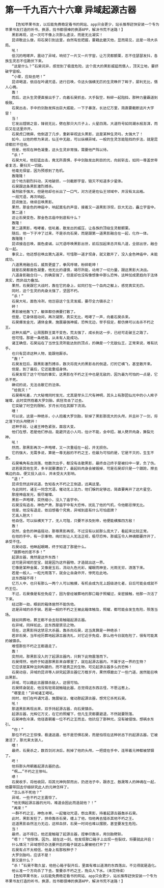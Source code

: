 # 第一千九百六十六章 异域起源古器
        【告知苹果书友，以后能免费稳定看书的网站、app只会更少，站长推荐赶快安装一个专为苹果书友打造的听书，换源，找书都很棒的换源APP，解决书荒不迷路！】
       黑影再现，这一次可不像上次那么虚淡，而是无比凝实！
       昆谛敢这么做，将石昊引到这里，自然有些把握，要藉此磨灭他，显而易见，这是一场大杀局。
       吼！
       低沉的咆哮声，震动了异域，响彻了一片又一片宇宙，让万灵都颤栗，忍不住瑟瑟发抖，各族生灵忍不住跪伏下来。
       “这是什么？”石昊诧异，感觉到了极度危险，这个庞大的黑影威猛而慑人，顶天立地，要挤破宇宙般。
       “小辈，应劫去吧！”
       昆谛喝道，依旧在吟诵咒语，进行召唤，令这头强横无匹的生灵睁开了眸子，犀利无比，慑人心魄。
       轰！
       而后，这头生灵便直接出手了，向着石昊抓去，大手裂空，粉碎一起阻挡，那种力量霸道到极致。
       石昊出击，手中的剑胎发挥出巨大威能，一下子暴涨，长达亿万里，简直要截断这片大宇宙！
       当！
       它发出铿锵之音，锋锐无比，劈在那只大爪子上，火星四溅，大道符号如同潮水般澎湃，而后又在这里炸开。
       石昊虎口微麻，他倒退了几步，重新审视这头黑影，这是某种生灵吗，太强大了！
       如今，以他的修为来说，仙王中无敌，可以纵横异域，一般的生灵怎能阻挡的步法，就是昆谛都拦不住他。
       但是，他现在神色凝重，这头生灵非常强，需要他严阵以待。
       “杀！”
       石昊大吼，他狂猛出击，竟无所畏惧，手中剑胎发出刺目的光，向前斩去，如同一尊盖世帝者复活，要扫灭一切敌。
       他毫无保留，因为预感到了危机。
       轰隆隆！
       这个地方剧烈抖动，天地破损，一剑截断宇宙，毁灭不知道多少星体。
       石昊跟这条黑影激烈搏杀。
       虽然敌手强大，但是他却也长出了一口气，对方还是在仙王领域中，并没有太出格。
       一段咒语，再次响起。
       昆谛施法，继续召唤黑影。
       果然，那金色的神庙中，响起莫名的声音，接着又一道黑影浮现，巨大无边，矗立宇宙中。
       第二道！
       这让石昊变色，那金色古庙中到底有什么？
       轰隆！
       第二道黑影，咆哮着，低吼着，散发出的威压，让各族的顶级生灵都颤栗。
       随后，他一下子冲了过来，不是杀向石昊，而是跟第一道黑影融合在一起，化作一体。
       轰隆隆！
       昆谛接连召唤，面色虔诚，以咒语呼唤黑影出世，前后加起来总共有八道，全部出世，融合在一起。
       事实上，他还想召唤出第九道来，可惜那一道才现身，就又散开了，没入金色神庙中，未能成功。
       八道黑用融合后，威势更盛了，拳风呼啸，粉碎乾坤！
       就是石昊都面色凝重，他无比的谨慎，竭尽所能，动用了一切力量，跟这黑影大决战。
       八道身影融合归一，的确变强了，但是却也没有像想象中那么恐怖，这种加成更趋向于法体真实，而非战力叠加。
       果然，石昊跟它大战时，轰在它的身上，如同打在一个血肉之躯上，感觉真实无匹。
       同时，这个生灵的肉身太强了，坚固不朽。
       “杀！”
       石昊大吼，面色冷冽，他岂容这个生灵发威，要尽全力镇杀之！
       砰！
       黑影被他轰飞了，躯体都仿佛要打散了。
       但是，它身体摇动间，再次凝聚，真实无比，咆哮了一声，向着石昊杀来。
       石昊爆发金光，通体金黄，施展最强神威，恐怖无边，举手投足，都仿佛可以击杀不朽之王。
       这种大威严，让周围群王莫不变色，荒太强了，成长到这一步，已经可走破王之路了。
       但可惜，那是一条绝路，从未有人能成功。
       诸王确信，石昊站在了当世生灵所能达到的顶点，的确是一个无敌仙王，正常来说，难有抗手。
       也只有昆谛这种人物，能跟他厮杀。
       “轰！”
       石昊发狂后，跟黑影激烈搏杀，数次将庞大的黑影击的倒退，打的它横飞，甚至散开来。
       但是，到了最后，它还能重组身体。
       石昊发现了这个可怕的事实，这黑影在不朽之王中也是无敌的，因为最为可怕的一点是，它杀不死。
       确切的说，无法击散它的法体。
       “给我灭！”
       石昊嘶吼着，六大秘境同时发光，尤其是举头三尺有神明，其头上有那团仙光中的小人眸子璀璨，此时突然抱着大罗剑胎，疯狂攻击了过去。
       它突破了时空的限制，岁月长河在其脚下流淌。
       噗！
       可以说，这是一种绝杀，小人抱着大罗剑胎，斩掉了黑影那庞大的头颅，并且补了一剑，将之落下的头颅劈开！
       这种手段，让诸王神色紧张，面容大变。
       他们在想，若是他们参战，能避开这小人吗，估计不能，会中招，被人劈开肉身，撕裂元神。
       吼！
       然而，那黑影再次一声咆哮，又一次重组在一起，并无损伤。
       它的强大，无需多说，算是一尊无敌的不朽之王，但最为可怕的是，它是不灭的，生生不息。
       石昊嘴角有血淌落，他数次出手，都没有击散黑影，最终自己终于是被扫中一掌，负了伤。
       这若是其他生灵，多半就要遭劫了，最起码肉身会被毁掉，可是石昊却只是一个踉跄，擦去嘴边的血，便又投入战斗，并未受太大影响。
       “退！”
       昆谛忽然这样说道，告知各大不朽之王倒退，远离这里。
       与此同时，诸王一同念咒语，催动无上法力，他们躲的足够远，简直要离开了这片星空。
       那座神庙发光，极尽璀璨。
       黑影一声咆哮，突然缩小，没入了庙宇中。
       石昊没有追击，神色严肃，那庙宇中有大恐怖，扰乱了他的气机，令他都忌惮无比。
       但是，他没有退走，依旧想看个究竟，异域到底有什么可怕底牌？
       艺高人胆大！
       他自信，可以纵横天下了，无人可阻，只要不涉及到帝，他便能横推四方敌！
       轰！
       突然，金色的神庙摇动，那尊黑影再现，不过没有以前那么庞大了，看起来比较正常。
       在他的手中，有一宗事物，绚烂到让人无法正视，极尽恐怖，那威压令人神魂都要炸开了，承受不住。
       石昊动容，他眯起眼睛，终于知道了那是什么。
       “跟葬地的差不多！”
       起源古器，竟然是这件东西！
       这可是异域的至宝，就是因为这件器物，才造就出这一界。
       它像是某种金属，又像是玉石，流动九色光彩，耀眼而神圣，光雨无穷，洒落下来。
       若是一般人，一粒光雨落下，就会让自身炸开，惨死在此地。
       这东西碰不得！
       亿万人中，也只有那么一两个人可以触摸，有机会成为无上超级进化者，日后可能会成就不朽王位。
       不过，石昊像是有些免疫了，因为曾经被葬地的那口箱子照耀过，亲密接触，他那一次活了下来。
       经过那一劫，眼前的箱体居然不能伤他。
       这是异域的杀手锏，若是一般的不朽之王被此箱体触及，照耀，都可能会发生危险，殒落当场。
       就如同葬地，葬王都不会去轻易触碰起源古器。
       在异域，同样如此，这东西是禁忌之物。
       现在，这黑影持这禁忌大杀器，轰杀向石昊，这当真算是一种绝杀！
       若非石昊，当年经历葬地起源古器洗礼，对它近乎免疫，那么他今日就危险了，很有可能真的被镇杀。
       难怪那些不朽之王都遁走了。
       轰！
       突然间，那黑影没入的了起源古器内，只剩下此物震落而下。
       石昊愕然，他终于知道那黑影来自哪里了，就在起源古器内，不属于这一界的生物？
       它应该是某种法则构建的，而不是真正的生物，可见起源古器多么的恐怖！
       石昊动容，异域的昆谛等人研究起源古器亿万载岁月，果然琢磨出了一些门道，居然能召唤出黑影。
       异域，可以藉此古器镇杀敌人，这很可怕。
       石昊转身就走，他没有轻易就触碰此器，总觉得这东西古怪，不愿沾惹上。
       “哪里走！”异域诸王喝吼。
       同时，他们在吟诵咒语，施展秘法，催动那起源古器，想凭它杀死石昊。
       吼！
       那道黑影再现出来，双手持起源古器，向石昊镇杀。
       起源古器，光辉亿万丈，在它的照耀下，但凡生灵都要避退，不然就要殒落。
       石昊神色冷漠，他径直朝着一位不朽之王而去，他抗住了那种光，没有被侵蚀，想祸水东引。
       “你！”
       那位不朽之王惊悚，极速逃遁，他不是恐惧石昊，而是怕现在这种状态下的起源古器，它被激活了，那光束太骇人。
       噗！
       最终，石昊杀之，数百剑对决后，削掉了他的头颅，一把提在手中，连带着元神都被禁锢了。
       咚！
       他将那头颅朝着起源古器扔去。
       “啊……”不朽之王惨叫。
       哧！
       石昊收手，将他收回，将其元神拘禁而出，扔进池子中，跟赤王、敖晟等人的神魂在一起，他要带回去仔细研究此人的元神怎样了。
       “怎么杀不死他？”
       异域，一些不朽之王震惊了。
       “他无惧起源古器的光吗，难道会因此而造就他？！”
       “再来！”
       一群不朽之王，神色冰寒，一起催动咒语，祭出黑影，持着起源古器轰杀石昊。
       此时，黑影发狂了，拼命轰杀石昊，缠上了他，怕他再去猎杀其他不朽之王。
       这道黑影自然法力无边，这样血拼，石昊一时间也难以摆脱，甚至要发生危险。
       当！
       最终，迫不得已，他还是触碰了起源古器，捏拳印轰杀，用剑胎劈斩。
       “嗯？！”他惊悚，因为，就在这一刻，他发现那口箱子上出现一些裂纹，将要就此开启！
       什么情况？异域想尽办法要开启的箱子就这么要被他打开了？
       石昊有点不太相信，他身上有那枚种子？
       大罗剑胎吗，应该不是！
       那又是什么？
       “杀！”石昊不敢久留，他担心箱子裂开后，里面有难以道清的东西落出，不见得就是造化。
       他认准一个方向杀了下去，誓要杀不朽之王，拖众人下水。（未完待续）
       【告知苹果书友，以后能免费稳定看书的网站、app只会更少，站长推荐赶快安装一个专为苹果书友打造的听书，换源，找书都很棒的换源APP，解决书荒不迷路！】